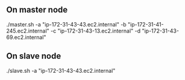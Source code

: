 ## On master node
./master.sh -a "ip-172-31-43-43.ec2.internal" -b "ip-172-31-41-245.ec2.internal" -c "ip-172-31-43-13.ec2.internal" -d "ip-172-31-43-69.ec2.internal"

## On slave node
./slave.sh -a "ip-172-31-43-43.ec2.internal"
